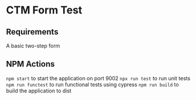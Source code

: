 # CTM Form Test

## Requirements

A basic two-step form

## NPM Actions

`npm start` to start the application on port 9002
`npx run test` to run unit tests
`npm run functest` to run functional tests using cypress
`npm run build` to build the application to dist
